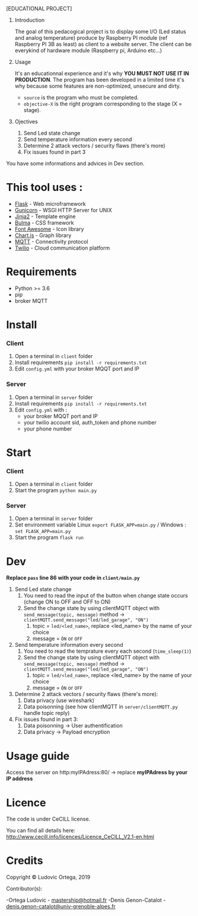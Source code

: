 [EDUCATIONAL PROJECT]
1. Introduction

    The goal of this pedacogical project is to display some I/O (Led status and analog temperature) produce by Raspberry PI module (ref Raspberry PI 3B as least) as client to a website server. 
    The client can be everykind of hardware module (Raspberry pi, Arduino etc...)  

2. Usage

    It's an educationnal experience and it's why **YOU MUST NOT USE IT IN PRODUCTION**. The program has been developed
    in a limited time it's why because some features are non-optimized, unsecure and dirty.
    
    - `source` is the program who must be completed.
    - `objective-X` is the right program corresponding to the stage (X = stage).

3. Ojectives

    1. Send Led state change
    2. Send temperature information every second
    3. Determine 2 attack vectors / security flaws (there's more)
    4. Fix issues found in part 3

You have some informations and advices in Dev section.

# This tool uses :

* [Flask](http://flask.pocoo.org/) - Web microframework
* [Gunicorn](https://gunicorn.org/) - WSGI HTTP Server for UNIX
* [Jinja2](http://jinja.pocoo.org/) - Template engine
* [Bulma](https://bulma.io/) - CSS framework
* [Font Awesome](https://fontawesome.com/) - Icon library
* [Chart.js](https://fontawesome.com/) - Graph library
* [MQTT](http://mqtt.org/) - Connectivity protocol
* [Twilio](https://www.twilio.com/) - Cloud communication platform

# Requirements
* Python >= 3.6 
* pip
* broker MQTT

# Install
### Client
1. Open a terminal in `client` folder
2. Install requirements `pip install -r requirements.txt`
3. Edit `config.yml` with your broker MQQT port and IP

### Server
1. Open a terminal in `server` folder
2. Install requirements `pip install -r requirements.txt`
3. Edit `config.yml` with :
    - your broker MQQT port and IP
    - your twilio account sid, auth_token and phone number
    - your phone number

# Start
### Client
1. Open a terminal in `client` folder
2. Start the program `python main.py` 

### Server
1. Open a terminal in `server` folder
2. Set environment variable Linux `export FLASK_APP=main.py` / Windows : `set FLASK_APP=main.py` 
3. Start the program `flask run`

# Dev
**Replace `pass` line 86 with your code in `client/main.py`**
1. Send Led state change
    1. You need to read the input of the button when change state occurs (change ON to OFF and OFF to ON)
    2. Send the change state by using clientMQTT object with `send_message(topic, message)` method -> `clientMQTT.send_message("led/led_garage", "ON")`
        1. topic = `led/<led_name>`, replace <led_name> by the name of your choice
        2. message = `ÒN` or `OFF`
2. Send temperature information every second
    1. You need to read the temprature every each second (`time_sleep(1)`)
    2. Send the change state by using clientMQTT object with `send_message(topic, message)` method -> `clientMQTT.send_message("led/led_garage", "ON")`
        1. topic = `led/<led_name>`, replace <led_name> by the name of your choice
        2. message = `ÒN` or `OFF` 
3. Determine 2 attack vectors / security flaws (there's more):
    1. Data privacy (use wireshark)
    2. Data poisonning (see how clientMQTT in `server/clientMQTT.py` handle topic reply)
4. Fix issues found in part 3:
    1. Data poisonning -> User authentification
    2. Data privacy -> Payload encryption
    
# Usage guide
Access the server on http:myIPAdress:80/ -> replace **myIPAdress by your IP address**

# Licence

The code is under CeCILL license.

You can find all details here: http://www.cecill.info/licences/Licence_CeCILL_V2.1-en.html

# Credits

Copyright © Ludovic Ortega, 2019

Contributor(s):

-Ortega Ludovic - mastership@hotmail.fr
-Denis Genon-Catalot - denis.genon-catalot@univ-grenoble-alpes.fr
